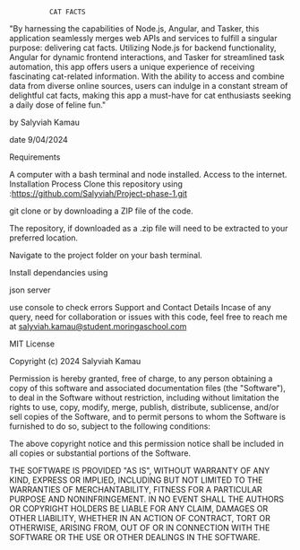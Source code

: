               CAT FACTS

"By harnessing the capabilities of Node.js, Angular, and Tasker, this application seamlessly merges web APIs and services to fulfill a singular purpose: delivering cat facts. Utilizing Node.js for backend functionality, Angular for dynamic frontend interactions, and Tasker for streamlined task automation, this app offers users a unique experience of receiving fascinating cat-related information. With the ability to access and combine data from diverse online sources, users can indulge in a constant stream of delightful cat facts, making this app a must-have for cat enthusiasts seeking a daily dose of feline fun."


by  Salyviah Kamau

date 9/04/2024

Requirements

A computer with a bash terminal and node installed. Access to the internet. Installation Process Clone this repository using :https://github.com/Salyviah/Project-phase-1.git

git clone or by downloading a ZIP file of the code.

The repository, if downloaded as a .zip file will need to be extracted to your preferred location.

Navigate to the project folder on your bash terminal.

Install dependancies using

json server

use console to check errors Support and Contact Details Incase of any query, need for collaboration or issues with this code, feel free to reach me at salyviah.kamau@student.moringaschool.com

MIT License

Copyright (c) 2024 Salyviah Kamau

Permission is hereby granted, free of charge, to any person obtaining a copy of this software and associated documentation files (the "Software"), to deal in the Software without restriction, including without limitation the rights to use, copy, modify, merge, publish, distribute, sublicense, and/or sell copies of the Software, and to permit persons to whom the Software is furnished to do so, subject to the following conditions:

The above copyright notice and this permission notice shall be included in all copies or substantial portions of the Software.

THE SOFTWARE IS PROVIDED "AS IS", WITHOUT WARRANTY OF ANY KIND, EXPRESS OR IMPLIED, INCLUDING BUT NOT LIMITED TO THE WARRANTIES OF MERCHANTABILITY, FITNESS FOR A PARTICULAR PURPOSE AND NONINFRINGEMENT. IN NO EVENT SHALL THE AUTHORS OR COPYRIGHT HOLDERS BE LIABLE FOR ANY CLAIM, DAMAGES OR OTHER LIABILITY, WHETHER IN AN ACTION OF CONTRACT, TORT OR OTHERWISE, ARISING FROM, OUT OF OR IN CONNECTION WITH THE SOFTWARE OR THE USE OR OTHER DEALINGS IN THE SOFTWARE.